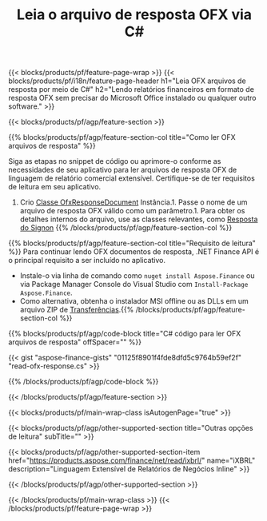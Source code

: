 ﻿---
title: Leia o arquivo de resposta OFX via C#
description: Código de amostra para leitura do arquivo de resposta OFX. Use o código de exemplo API para ler arquivos de resposta em lote OFX em aplicativos baseados em .NET. 
url: /pt/net/read/ofx-response/
family: finance
platformtag: net
feature: read
informat: OFX response
outformat: 
otherformats: 
---
{{< blocks/products/pf/feature-page-wrap >}}
{{< blocks/products/pf/i18n/feature-page-header h1="Leia OFX arquivos de resposta por meio de C#" h2="Lendo relatórios financeiros em formato de resposta OFX sem precisar do Microsoft Office instalado ou qualquer outro software." >}}

{{< blocks/products/pf/agp/feature-section >}}

{{% blocks/products/pf/agp/feature-section-col title="Como ler OFX arquivos de resposta" %}}

Siga as etapas no snippet de código ou aprimore-o conforme as necessidades de seu aplicativo para ler arquivos de resposta OFX de linguagem de relatório comercial extensível. Certifique-se de ter requisitos de leitura em seu aplicativo.

1. Crio [Classe OfxResponseDocument](https://apireference.aspose.com/finance/net/aspose.finance.ofx/ofxresponsedocument) Instância.1. Passe o nome de um arquivo de resposta OFX válido como um parâmetro.1. Para obter os detalhes internos do arquivo, use as classes relevantes, como [Resposta do Signon](https://apireference.aspose.com/finance/net/aspose.finance.ofx.signon/signonresponse)
{{% /blocks/products/pf/agp/feature-section-col %}}

{{% blocks/products/pf/agp/feature-section-col title="Requisito de leitura" %}}
Para continuar lendo OFX documentos de resposta, .NET Finance API é o principal requisito a ser incluído no aplicativo. 
- Instale-o via linha de comando como ```nuget install Aspose.Finance``` ou via Package Manager Console do Visual Studio com ```Install-Package Aspose.Finance```.
- Como alternativa, obtenha o instalador MSI offline ou as DLLs em um arquivo ZIP de [Transferências](https://downloads.aspose.com/finance/net).{{% /blocks/products/pf/agp/feature-section-col %}}

{{% blocks/products/pf/agp/code-block title="C# código para ler OFX arquivos de resposta" offSpacer="" %}}

{{< gist "aspose-finance-gists" "01125f8901f4fde8dfd5c9764b59ef2f" "read-ofx-response.cs" >}}

{{% /blocks/products/pf/agp/code-block %}}

{{< /blocks/products/pf/agp/feature-section >}}

{{< blocks/products/pf/main-wrap-class isAutogenPage="true" >}}

{{< blocks/products/pf/agp/other-supported-section title="Outras opções de leitura" subTitle="" >}}

{{< blocks/products/pf/agp/other-supported-section-item href="https://products.aspose.com/finance/net/read/ixbrl/" name="iXBRL" description="Linguagem Extensível de Relatórios de Negócios Inline" >}}

{{< /blocks/products/pf/agp/other-supported-section >}}

{{< /blocks/products/pf/main-wrap-class >}}
{{< /blocks/products/pf/feature-page-wrap >}}